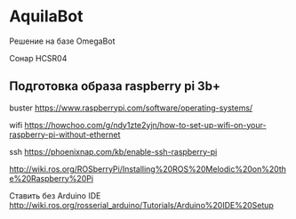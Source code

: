 # AquilaBot
Решение на базе OmegaBot



Сонар HCSR04





## Подготовка образа raspberry pi 3b+

buster https://www.raspberrypi.com/software/operating-systems/

wifi https://howchoo.com/g/ndy1zte2yjn/how-to-set-up-wifi-on-your-raspberry-pi-without-ethernet

ssh https://phoenixnap.com/kb/enable-ssh-raspberry-pi

http://wiki.ros.org/ROSberryPi/Installing%20ROS%20Melodic%20on%20the%20Raspberry%20Pi

Ставить без Arduino IDE http://wiki.ros.org/rosserial_arduino/Tutorials/Arduino%20IDE%20Setup



